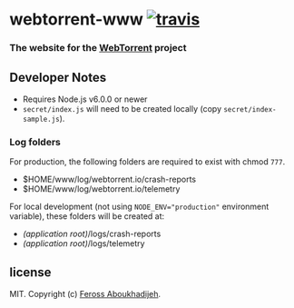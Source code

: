 # webtorrent-www [![travis][travis-image]][travis-url]

[travis-image]: https://img.shields.io/travis/feross/webtorrent-www/master.svg
[travis-url]: https://travis-ci.org/feross/webtorrent-www

### The website for the [WebTorrent](https://webtorrent.io) project

## Developer Notes

- Requires Node.js v6.0.0 or newer
- `secret/index.js` will need to be created locally (copy `secret/index-sample.js`).

### Log folders

For production, the following folders are required to exist with chmod `777`.
- $HOME/www/log/webtorrent.io/crash-reports
- $HOME/www/log/webtorrent.io/telemetry

For local development (not using `NODE_ENV="production"` environment variable), these folders will be created at:

- *(application root)*/logs/crash-reports
- *(application root)*/logs/telemetry

## license

MIT. Copyright (c) [Feross Aboukhadijeh](http://feross.org).
